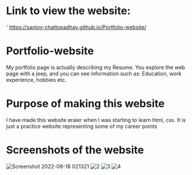 # Link to view the website:
' https://sanjoy-chattopadhay.github.io/Portfolio-website/
# Portfolio-website
My portfolio page is actually describing my Resume. You explore the web page with a jeep, and you can see information such as: Education, work experience, hobbies etc.
# Purpose of making this website
I have made this website eraier when I was starting to learn html, css.
It is just a practice website representing some of my career points
# Screenshots of the website
![Screenshot 2022-08-18 021321](https://user-images.githubusercontent.com/64368749/185239893-575fb0a6-eaf0-438f-90c5-b54771d87d6c.png)
![2](https://user-images.githubusercontent.com/64368749/185240343-de8afced-1da0-4eb0-8828-639e279580c4.png)
![3](https://user-images.githubusercontent.com/64368749/185240354-2a820c83-9761-42a1-bfd7-ff26422956b0.png)
![4](https://user-images.githubusercontent.com/64368749/185240357-d62f5fba-37e0-4284-9bb1-8d4304072927.png)

